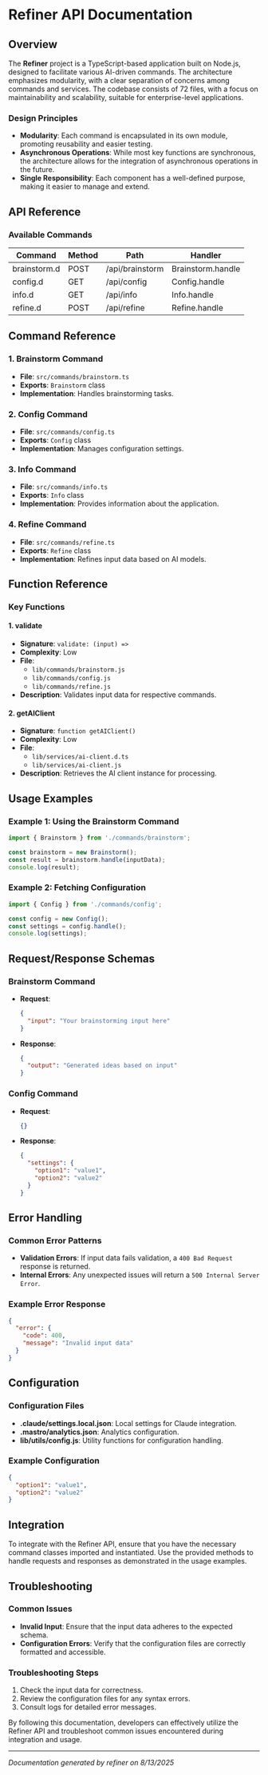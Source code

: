 <!---
This file was automatically generated by refiner
Generated on: 2025-08-13T05:54:16.278Z
Document type: api
Title: API Documentation

To prevent this file from being overwritten, add custom content
between the CUSTOM_START and CUSTOM_END markers below.
--->

# Refiner API Documentation

## Overview

The **Refiner** project is a TypeScript-based application built on Node.js, designed to facilitate various AI-driven commands. The architecture emphasizes modularity, with a clear separation of concerns among commands and services. The codebase consists of 72 files, with a focus on maintainability and scalability, suitable for enterprise-level applications.

### Design Principles
- **Modularity**: Each command is encapsulated in its own module, promoting reusability and easier testing.
- **Asynchronous Operations**: While most key functions are synchronous, the architecture allows for the integration of asynchronous operations in the future.
- **Single Responsibility**: Each component has a well-defined purpose, making it easier to manage and extend.

## API Reference

### Available Commands

| Command      | Method | Path                | Handler                |
|--------------|--------|---------------------|------------------------|
| brainstorm.d | POST   | /api/brainstorm     | Brainstorm.handle      |
| config.d     | GET    | /api/config         | Config.handle          |
| info.d       | GET    | /api/info           | Info.handle            |
| refine.d     | POST   | /api/refine         | Refine.handle          |

## Command Reference

### 1. Brainstorm Command
- **File**: `src/commands/brainstorm.ts`
- **Exports**: `Brainstorm` class
- **Implementation**: Handles brainstorming tasks.

### 2. Config Command
- **File**: `src/commands/config.ts`
- **Exports**: `Config` class
- **Implementation**: Manages configuration settings.

### 3. Info Command
- **File**: `src/commands/info.ts`
- **Exports**: `Info` class
- **Implementation**: Provides information about the application.

### 4. Refine Command
- **File**: `src/commands/refine.ts`
- **Exports**: `Refine` class
- **Implementation**: Refines input data based on AI models.

## Function Reference

### Key Functions

#### 1. validate
- **Signature**: `validate: (input) =>`
- **Complexity**: Low
- **File**: 
  - `lib/commands/brainstorm.js`
  - `lib/commands/config.js`
  - `lib/commands/refine.js`
- **Description**: Validates input data for respective commands.

#### 2. getAIClient
- **Signature**: `function getAIClient()`
- **Complexity**: Low
- **File**: 
  - `lib/services/ai-client.d.ts`
  - `lib/services/ai-client.js`
- **Description**: Retrieves the AI client instance for processing.

## Usage Examples

### Example 1: Using the Brainstorm Command
```typescript
import { Brainstorm } from './commands/brainstorm';

const brainstorm = new Brainstorm();
const result = brainstorm.handle(inputData);
console.log(result);
```

### Example 2: Fetching Configuration
```typescript
import { Config } from './commands/config';

const config = new Config();
const settings = config.handle();
console.log(settings);
```

## Request/Response Schemas

### Brainstorm Command
- **Request**: 
  ```json
  {
    "input": "Your brainstorming input here"
  }
  ```
- **Response**:
  ```json
  {
    "output": "Generated ideas based on input"
  }
  ```

### Config Command
- **Request**: 
  ```json
  {}
  ```
- **Response**:
  ```json
  {
    "settings": {
      "option1": "value1",
      "option2": "value2"
    }
  }
  ```

## Error Handling

### Common Error Patterns
- **Validation Errors**: If input data fails validation, a `400 Bad Request` response is returned.
- **Internal Errors**: Any unexpected issues will return a `500 Internal Server Error`.

### Example Error Response
```json
{
  "error": {
    "code": 400,
    "message": "Invalid input data"
  }
}
```

## Configuration

### Configuration Files
- **.claude/settings.local.json**: Local settings for Claude integration.
- **.mastro/analytics.json**: Analytics configuration.
- **lib/utils/config.js**: Utility functions for configuration handling.

### Example Configuration
```json
{
  "option1": "value1",
  "option2": "value2"
}
```

## Integration

To integrate with the Refiner API, ensure that you have the necessary command classes imported and instantiated. Use the provided methods to handle requests and responses as demonstrated in the usage examples.

## Troubleshooting

### Common Issues
- **Invalid Input**: Ensure that the input data adheres to the expected schema.
- **Configuration Errors**: Verify that the configuration files are correctly formatted and accessible.

### Troubleshooting Steps
1. Check the input data for correctness.
2. Review the configuration files for any syntax errors.
3. Consult logs for detailed error messages.

By following this documentation, developers can effectively utilize the Refiner API and troubleshoot common issues encountered during integration and usage.

---

<!-- CUSTOM_START -->
<!-- Add your custom content here - it will be preserved during regeneration -->
<!-- CUSTOM_END -->

*Documentation generated by refiner on 8/13/2025*